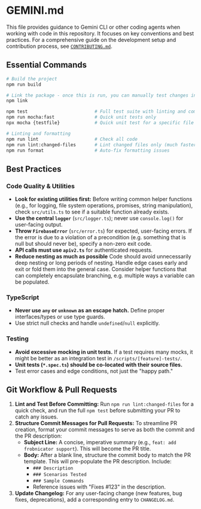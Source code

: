 # GEMINI.md

This file provides guidance to Gemini CLI or other coding agents when working with code in this repository. It focuses on key conventions and best practices. For a comprehensive guide on the development setup and contribution process, see [`CONTRIBUTING.md`](CONTRIBUTING.md).

## Essential Commands

```bash
# Build the project
npm run build

# Link the package - once this is run, you can manually test changes in your terminal
npm link

npm test                         # Full test suite with linting and compilation
npm run mocha:fast               # Quick unit tests only
npx mocha {testfile}             # Quick unit test for a specific file

# Linting and formatting
npm run lint                     # Check all code
npm run lint:changed-files       # Lint changed files only (much faster)
npm run format                   # Auto-fix formatting issues
```

## Best Practices

### Code Quality & Utilities

- **Look for existing utilities first:** Before writing common helper functions (e.g., for logging, file system operations, promises, string manipulation), check `src/utils.ts` to see if a suitable function already exists.
- **Use the central `logger`** (`src/logger.ts`); never use `console.log()` for user-facing output.
- **Throw `FirebaseError`** (`src/error.ts`) for expected, user-facing errors. If the error is due to a violation of a precondition (e.g. something
  that is null but should never be), specify a non-zero exit code.
- **API calls must use `apiv2.ts`** for authenticated requests.
- **Reduce nesting as much as possible** Code should avoid unnecessarily deep nesting or long periods of nesting. Handle edge cases early and exit
  or fold them into the general case. Consider helper functions that can completely encapsulate branching, e.g. multiple ways a variable can be populated.

### TypeScript

- **Never use `any` or `unknown` as an escape hatch.** Define proper interfaces/types or use type guards.
- Use strict null checks and handle `undefined`/`null` explicitly.

### Testing

- **Avoid excessive mocking in unit tests.** If a test requires many mocks, it might be better as an integration test in `/scripts/[feature]-tests/`.
- **Unit tests (`*.spec.ts`) should be co-located with their source files.**
- Test error cases and edge conditions, not just the "happy path."

## Git Workflow & Pull Requests

1.  **Lint and Test Before Committing:** Run `npm run lint:changed-files` for a quick check, and run the full `npm test` before submitting your PR to catch any issues.
2.  **Structure Commit Messages for Pull Requests:** To streamline PR creation, format your commit messages to serve as both the commit and the PR description:
    - **Subject Line:** A concise, imperative summary (e.g., `feat: add frobnicator support`). This will become the PR title.
    - **Body:** After a blank line, structure the commit body to match the PR template. This will pre-populate the PR description. Include:
      - `### Description`
      - `### Scenarios Tested`
      - `### Sample Commands`
      - Reference issues with "Fixes #123" in the description.
3.  **Update Changelog:** For any user-facing change (new features, bug fixes, deprecations), add a corresponding entry to `CHANGELOG.md`.
